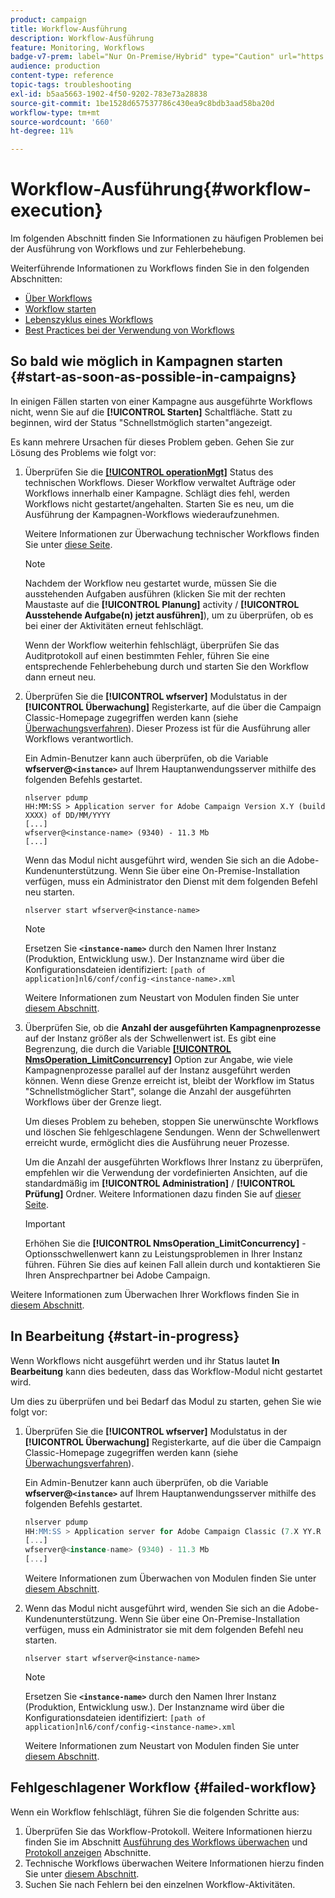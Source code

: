 ```yaml
---
product: campaign
title: Workflow-Ausführung
description: Workflow-Ausführung
feature: Monitoring, Workflows
badge-v7-prem: label="Nur On-Premise/Hybrid" type="Caution" url="https://experienceleague.adobe.com/docs/campaign-classic/using/installing-campaign-classic/architecture-and-hosting-models/hosting-models-lp/hosting-models.html?lang=de" tooltip="Gilt nur für Hybrid- und On-Premise-Bereitstellungen"
audience: production
content-type: reference
topic-tags: troubleshooting
exl-id: b5aa5663-1902-4f50-9202-783e73a28838
source-git-commit: 1be1528d657537786c430ea9c8bdb3aad58ba20d
workflow-type: tm+mt
source-wordcount: '660'
ht-degree: 11%

---
```


# Workflow-Ausführung{#workflow-execution}



Im folgenden Abschnitt finden Sie Informationen zu häufigen Problemen bei der Ausführung von Workflows und zur Fehlerbehebung.

Weiterführende Informationen zu Workflows finden Sie in den folgenden Abschnitten:

* [Über Workflows](../../workflow/using/about-workflows.md)
* [Workflow starten](../../workflow/using/starting-a-workflow.md)
* [Lebenszyklus eines Workflows](../../workflow/using/workflow-life-cycle.md)
* [Best Practices bei der Verwendung von Workflows](../../workflow/using/workflow-best-practices.md)

## So bald wie möglich in Kampagnen starten {#start-as-soon-as-possible-in-campaigns}

In einigen Fällen starten von einer Kampagne aus ausgeführte Workflows nicht, wenn Sie auf die **[!UICONTROL Starten]** Schaltfläche. Statt zu beginnen, wird der Status &quot;Schnellstmöglich starten&quot;angezeigt.

Es kann mehrere Ursachen für dieses Problem geben. Gehen Sie zur Lösung des Problems wie folgt vor:

1. Überprüfen Sie die [**[!UICONTROL operationMgt]**](../../workflow/using/about-technical-workflows.md) Status des technischen Workflows. Dieser Workflow verwaltet Aufträge oder Workflows innerhalb einer Kampagne. Schlägt dies fehl, werden Workflows nicht gestartet/angehalten. Starten Sie es neu, um die Ausführung der Kampagnen-Workflows wiederaufzunehmen.

   Weitere Informationen zur Überwachung technischer Workflows finden Sie unter [diese Seite](../../workflow/using/monitoring-technical-workflows.md).

   >[!NOTE]
   >
   >Nachdem der Workflow neu gestartet wurde, müssen Sie die ausstehenden Aufgaben ausführen (klicken Sie mit der rechten Maustaste auf die **[!UICONTROL Planung]** activity / **[!UICONTROL Ausstehende Aufgabe(n) jetzt ausführen]**), um zu überprüfen, ob es bei einer der Aktivitäten erneut fehlschlägt.

   Wenn der Workflow weiterhin fehlschlägt, überprüfen Sie das Auditprotokoll auf einen bestimmten Fehler, führen Sie eine entsprechende Fehlerbehebung durch und starten Sie den Workflow dann erneut neu.

1. Überprüfen Sie die **[!UICONTROL wfserver]** Modulstatus in der **[!UICONTROL Überwachung]** Registerkarte, auf die über die Campaign Classic-Homepage zugegriffen werden kann (siehe [Überwachungsverfahren](../../production/using/monitoring-processes.md)). Dieser Prozess ist für die Ausführung aller Workflows verantwortlich.

   Ein Admin-Benutzer kann auch überprüfen, ob die Variable **wfserver@`<instance>`** auf Ihrem Hauptanwendungsserver mithilfe des folgenden Befehls gestartet.

   ```
   nlserver pdump
   HH:MM:SS > Application server for Adobe Campaign Version X.Y (build XXXX) of DD/MM/YYYY
   [...]
   wfserver@<instance-name> (9340) - 11.3 Mb
   [...]
   ```

   Wenn das Modul nicht ausgeführt wird, wenden Sie sich an die Adobe-Kundenunterstützung. Wenn Sie über eine On-Premise-Installation verfügen, muss ein Administrator den Dienst mit dem folgenden Befehl neu starten.

   ```
   nlserver start wfserver@<instance-name>
   ```

   >[!NOTE]
   >
   >Ersetzen Sie **`<instance-name>`** durch den Namen Ihrer Instanz (Produktion, Entwicklung usw.). Der Instanzname wird über die Konfigurationsdateien identifiziert:
   >`[path of application]nl6/conf/config-<instance-name>.xml`

   Weitere Informationen zum Neustart von Modulen finden Sie unter [diesem Abschnitt](../../production/using/usual-commands.md#module-launch-commands).

1. Überprüfen Sie, ob die **Anzahl der ausgeführten Kampagnenprozesse** auf der Instanz größer als der Schwellenwert ist. Es gibt eine Begrenzung, die durch die Variable [**[!UICONTROL NmsOperation_LimitConcurrency]**](../../installation/using/configuring-campaign-options.md#campaign-e-workflow-management) Option zur Angabe, wie viele Kampagnenprozesse parallel auf der Instanz ausgeführt werden können. Wenn diese Grenze erreicht ist, bleibt der Workflow im Status &quot;Schnellstmöglicher Start&quot;, solange die Anzahl der ausgeführten Workflows über der Grenze liegt.

   Um dieses Problem zu beheben, stoppen Sie unerwünschte Workflows und löschen Sie fehlgeschlagene Sendungen. Wenn der Schwellenwert erreicht wurde, ermöglicht dies die Ausführung neuer Prozesse.

   Um die Anzahl der ausgeführten Workflows Ihrer Instanz zu überprüfen, empfehlen wir die Verwendung der vordefinierten Ansichten, auf die standardmäßig im **[!UICONTROL Administration]** / **[!UICONTROL Prüfung]** Ordner. Weitere Informationen dazu finden Sie auf [dieser Seite](../../workflow/using/monitoring-workflow-execution.md#filtering-workflows-status).

   >[!IMPORTANT]
   >
   >Erhöhen Sie die **[!UICONTROL NmsOperation_LimitConcurrency]** -Optionsschwellenwert kann zu Leistungsproblemen in Ihrer Instanz führen. Führen Sie dies auf keinen Fall allein durch und kontaktieren Sie Ihren Ansprechpartner bei Adobe Campaign.

Weitere Informationen zum Überwachen Ihrer Workflows finden Sie in [diesem Abschnitt](../../workflow/using/monitoring-workflow-execution.md).

## In Bearbeitung {#start-in-progress}

Wenn Workflows nicht ausgeführt werden und ihr Status lautet **In Bearbeitung** kann dies bedeuten, dass das Workflow-Modul nicht gestartet wird.

Um dies zu überprüfen und bei Bedarf das Modul zu starten, gehen Sie wie folgt vor:

1. Überprüfen Sie die **[!UICONTROL wfserver]** Modulstatus in der **[!UICONTROL Überwachung]** Registerkarte, auf die über die Campaign Classic-Homepage zugegriffen werden kann (siehe [Überwachungsverfahren](../../production/using/monitoring-processes.md)).

   Ein Admin-Benutzer kann auch überprüfen, ob die Variable **wfserver@`<instance>`** auf Ihrem Hauptanwendungsserver mithilfe des folgenden Befehls gestartet.

   ```sql
   nlserver pdump
   HH:MM:SS > Application server for Adobe Campaign Classic (7.X YY.R build XXX@SHA1) of DD/MM/YYYY
   [...]
   wfserver@<instance-name> (9340) - 11.3 Mb
   [...]
   ```

   Weitere Informationen zum Überwachen von Modulen finden Sie unter [diesem Abschnitt](../../production/using/usual-commands.md#monitoring-commands-).

1. Wenn das Modul nicht ausgeführt wird, wenden Sie sich an die Adobe-Kundenunterstützung. Wenn Sie über eine On-Premise-Installation verfügen, muss ein Administrator sie mit dem folgenden Befehl neu starten.

   ```
   nlserver start wfserver@<instance-name>
   ```

   >[!NOTE]
   >
   >Ersetzen Sie **`<instance-name>`** durch den Namen Ihrer Instanz (Produktion, Entwicklung usw.). Der Instanzname wird über die Konfigurationsdateien identifiziert:
   >`[path of application]nl6/conf/config-<instance-name>.xml`

   Weitere Informationen zum Neustart von Modulen finden Sie unter [diesem Abschnitt](../../production/using/usual-commands.md#module-launch-commands).

## Fehlgeschlagener Workflow {#failed-workflow}

Wenn ein Workflow fehlschlägt, führen Sie die folgenden Schritte aus:

1. Überprüfen Sie das Workflow-Protokoll. Weitere Informationen hierzu finden Sie im Abschnitt [Ausführung des Workflows überwachen](../../workflow/using/monitoring-workflow-execution.md) und [Protokoll anzeigen](../../workflow/using/monitoring-workflow-execution.md#displaying-logs) Abschnitte.
1. Technische Workflows überwachen Weitere Informationen hierzu finden Sie unter [diesem Abschnitt](../../workflow/using/monitoring-technical-workflows.md).
1. Suchen Sie nach Fehlern bei den einzelnen Workflow-Aktivitäten.
